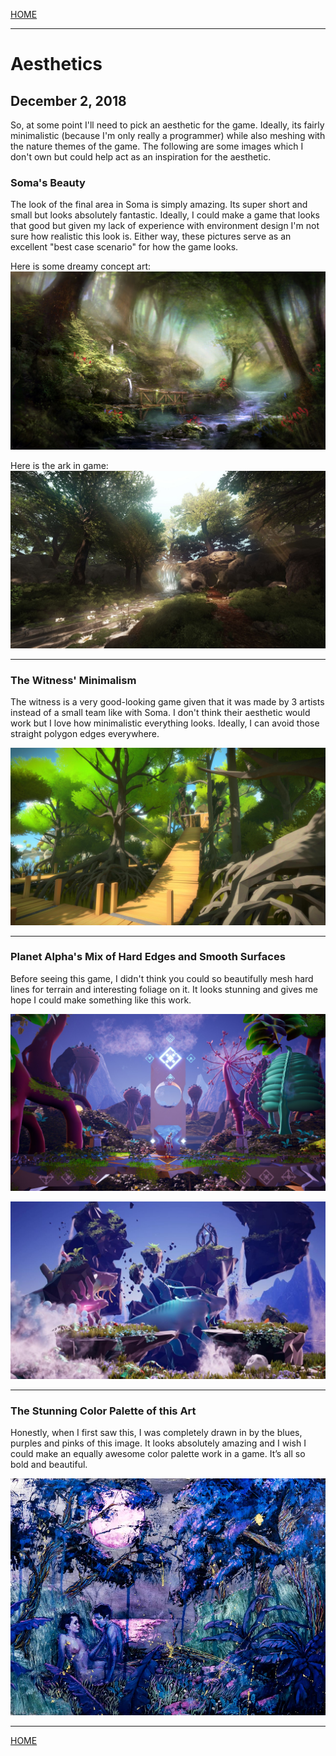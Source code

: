 
[HOME](https://avijr.com)

---

# Aesthetics
## December 2, 2018

So, at some point I'll need to pick an aesthetic for the game. Ideally, its fairly minimalistic (because I'm only really a programmer) while also meshing with the nature themes of the game. The following are some images which I don't own but could help act as an inspiration for the aesthetic.

### Soma's Beauty

The look of the final area in Soma is simply amazing. Its super short and small but looks absolutely fantastic. Ideally, I could make a game that looks that good but given my lack of experience with environment design I'm not sure how realistic this look is. Either way, these pictures serve as an excellent "best case scenario" for how the game looks.

Here is some dreamy concept art:
![Image](/images/soma_ark.jpg)

Here is the ark in game:
![Image](/images/soma_ark_ingame.jpg)

---

### The Witness' Minimalism

The witness is a very good-looking game given that it was made by 3 artists instead of a small team like with Soma. I don't think their aesthetic would work but I love how minimalistic everything looks. Ideally, I can avoid those straight polygon edges everywhere.

![Image](/images/witness_forest.jpg)

---

### Planet Alpha's Mix of Hard Edges and Smooth Surfaces

Before seeing this game, I didn't think you could so beautifully mesh hard lines for terrain and interesting foliage on it. It looks stunning and gives me hope I could make something like this work.

![Image](/images/planet_alpha_1.jpg)

![Image](/images/planet_alpha_2.jpg)

---

### The Stunning Color Palette of this Art

Honestly, when I first saw this, I was completely drawn in by the blues, purples and pinks of this image. It looks absolutely amazing and I wish I could make an equally awesome color palette work in a game. It’s all so bold and beautiful.

![Image](/images/pink_moon.jpg)

---

[HOME](https://avijr.com)
